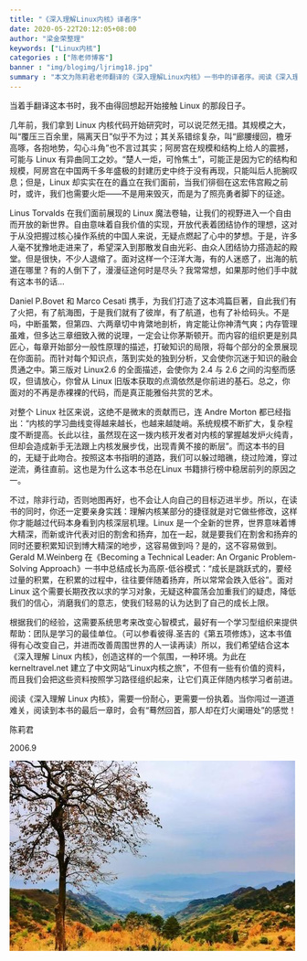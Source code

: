 ```yaml
---
title: "《深入理解Linux内核》译者序"
date: 2020-05-22T20:12:05+08:00
author: "梁金荣整理"
keywords: ["Linux内核"]
categories : ["陈老师博客"]
banner : "img/blogimg/ljrimg18.jpg"
summary : "本文为陈莉君老师翻译的《深入理解Linux内核》一书中的译者序。阅读《深入理解Linux内核》，需要一份耐心，更需要一份执着。当你闯过一道道难关，阅读到本书的最后一章时，会有“蓦然回首，那人却在灯火阑珊处”的感觉！"
---
```


当着手翻译这本书时，我不由得回想起开始接触 Linux 的那段日子。

几年前，我们拿到 Linux 内核代码开始研究时，可以说茫然无措。其规模之大，叫“覆压三百余里，隔离天日”似乎不为过；其关系错综复杂，叫“廊腰缦回，檐牙高啄，各抱地势，勾心斗角”也不言过其实；阿房宫在规模和结构上给人的震撼，可能与 Linux 有异曲同工之妙。“楚人一炬，可怜焦土”，可能正是因为它的结构和规模，阿房宫在中国两千多年盛极的封建历史中终于没有再现，只能叫后人扼腕叹息；但是，Linux 却实实在在的矗立在我们面前，当我们徘徊在这宏伟宫殿之前时，或许，我们也需要火炬——不是用来毁灭，而是为了照亮勇者脚下的征途。

Linus Torvalds 在我们面前展现的 Linux 魔法卷轴，让我们的视野进入一个自由而开放的新世界。自由意味着自我价值的实现，开放代表着团结协作的理想，这对于从没把握过核心操作系统的中国人来说，无疑点燃起了心中的梦想。于是，许多人毫不犹豫地走进来了，希望深入到那散发自由光彩、由众人团结协力搭造起的殿堂。但是很快，不少人退缩了。面对这样一个汪洋大海，有的人迷惑了，出海的航道在哪里？有的人倒下了，漫漫征途何时是尽头？我常常想，如果那时他们手中就有这本书的话…

Daniel P.Bovet 和 Marco Cesati 携手，为我们打造了这本鸿篇巨著，自此我们有了火把，有了航海图，于是我们就有了彼岸，有了航道，也有了补给码头。不是吗，中断虽繁，但第四、六两章切中肯綮地剖析，肯定能让你神清气爽；内存管理虽难，但多达三章细致入微的说理，一定会让你茅斯顿开。而内容的组织更是别具匠心，每章开始部分一般性原理的描述，打破知识的局限，将每个部分的全景展现在你面前。而针对每个知识点，落到实处的独到分析，又会使你沉迷于知识的融会贯通之中。第三版对 Linux2.6 的全面描述，会使你为 2.4 与 2.6 之间的沟壑而感叹，但请放心，你曾从 Linux 旧版本获取的点滴依然是你前进的基石。总之，你面对的不再是赤裸裸的代码，而是真正能雅俗共赏的艺术。

对整个 Linux 社区来说，这绝不是微末的贡献而已，连 Andre Morton 都已经指出：“内核的学习曲线变得越来越长，也越来越陡峭。系统规模不断扩大，复杂程度不断提高。长此以往，虽然现在这一拨内核开发者对内核的掌握越发炉火纯青，但却会造成新手无法跟上内核发展步伐，出现青黄不接的断层”。而这本书的目的，无疑于此吻合。按照这本书指明的道路，我们可以躲过暗礁，绕过险滩，穿过逆流，勇往直前。这也是为什么这本书总在Linux 书籍排行榜中稳居前列的原因之一。

不过，除非行动，否则地图再好，也不会让人向自己的目标迈进半步。所以，在读书的同时，你还一定要亲身实践：理解内核某部分的捷径就是对它做些修改，这样你才能越过代码本身看到内核深层机理。Linux 是一个全新的世界，世界意味着博大精深，而新或许代表对旧的割舍和扬弃，加在一起，就是要我们在割舍和扬弃的同时还要积累知识到博大精深的地步，这容易做到吗？是的，这不容易做到。Gerald M.Weinberg 在《Becoming a Technical Leader: An Organic Problem-Solving Approach》一书中总结成长为高原-低谷模式：“成长是跳跃式的，要经过量的积累，在积累的过程中，往往要伴随着扬弃，所以常常会跌入低谷”。面对 Linux 这个需要长期孜孜以求的学习对象，无疑这种震荡会加重我们的疑虑，降低我们的信心，消磨我们的意志，使我们轻易的认为达到了自己的成长上限。

根据我们的经验，这需要系统思考来改变心智模式，最好有一个学习型组织来提供帮助：团队是学习的最佳单位。（可以参看彼得.圣吉的《第五项修炼》，这本书值得有心改变自己，并进而改善周围世界的人一读再读）所以，我们希望结合这本《深入理解 Linux 内核》，创造这样的一个氛围，一种环境。为此在kerneltravel.net 建立了中文网站“Linux内核之旅”，不但有一些有价值的资料，而且我们会把这些资料按照学习路径组织起来，让它们真正伴随内核学习者前进。

阅读《深入理解 Linux 内核》，需要一份耐心，更需要一份执着。当你闯过一道道难关，阅读到本书的最后一章时，会有“蓦然回首，那人却在灯火阑珊处”的感觉！




陈莉君

2006.9


![](img/1.jpg)